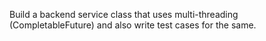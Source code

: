  Build a backend service class that uses multi-threading (CompletableFuture) and also write test cases for the same.
